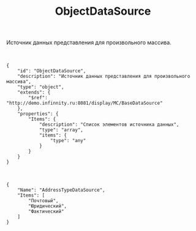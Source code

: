 ﻿---
layout: default
title: ObjectDataSource
position: 1
categories: 
tags: 
---

Источник данных представления для произвольного массива.

  

```
{
	"id": "ObjectDataSource",
	"description": "Источник данных представления для произвольного массива",
	"type": "object",
	"extends": {
		"$ref": "http://demo.infinnity.ru:8081/display/MC/BaseDataSource"
	},
	"properties": {
		"Items": {
			"description": "Список элементов источника данных",
			"type": "array",
			"items": {
				"type": "any"
			}
		}
	}
}
```

   

```
{
	"Name": "AddressTypeDataSource",
	"Items": [
		"Почтовый",
		"Юридический",
		"Фактический"
	]
}
```

 

 

